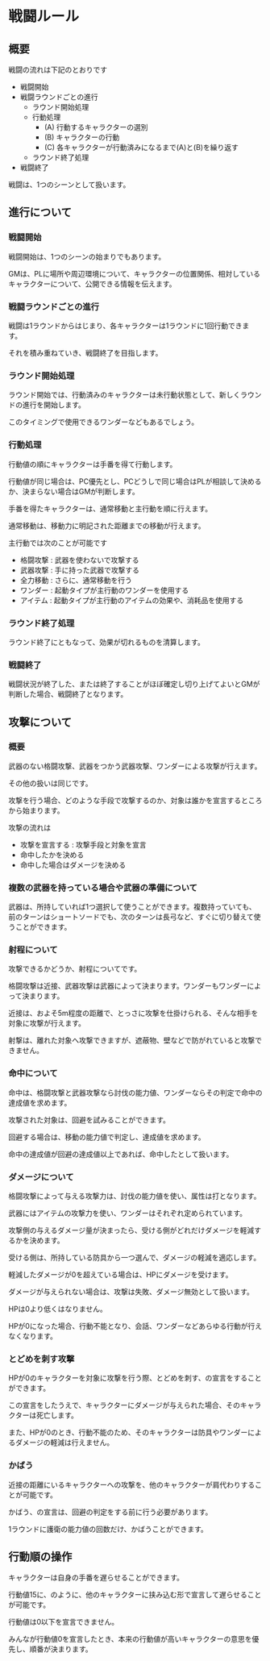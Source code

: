 # 戦闘ルール

## 概要

戦闘の流れは下記のとおりです

- 戦闘開始
- 戦闘ラウンドごとの進行
    - ラウンド開始処理
    - 行動処理
        - (A) 行動するキャラクターの選別
        - (B) キャラクターの行動
        - (C) 各キャラクターが行動済みになるまで(A)と(B)を繰り返す
    - ラウンド終了処理
- 戦闘終了

戦闘は、1つのシーンとして扱います。

## 進行について

### 戦闘開始

戦闘開始は、1つのシーンの始まりでもあります。

GMは、PLに場所や周辺環境について、キャラクターの位置関係、相対しているキャラクターについて、公開できる情報を伝えます。

### 戦闘ラウンドごとの進行

戦闘は1ラウンドからはじまり、各キャラクターは1ラウンドに1回行動できます。

それを積み重ねていき、戦闘終了を目指します。

### ラウンド開始処理

ラウンド開始では、行動済みのキャラクターは未行動状態として、新しくラウンドの進行を開始します。

このタイミングで使用できるワンダーなどもあるでしょう。

### 行動処理

行動値の順にキャラクターは手番を得て行動します。

行動値が同じ場合は、PC優先とし、PCどうしで同じ場合はPLが相談して決めるか、決まらない場合はGMが判断します。

手番を得たキャラクターは、通常移動と主行動を順に行えます。

通常移動は、移動力に明記された距離までの移動が行えます。

主行動では次のことが可能です

- 格闘攻撃 : 武器を使わないで攻撃する
- 武器攻撃 : 手に持った武器で攻撃する
- 全力移動 : さらに、通常移動を行う
- ワンダー : 起動タイプが主行動のワンダーを使用する
- アイテム : 起動タイプが主行動のアイテムの効果や、消耗品を使用する

### ラウンド終了処理

ラウンド終了にともなって、効果が切れるものを清算します。

### 戦闘終了

戦闘状況が終了した、または終了することがほぼ確定し切り上げてよいとGMが判断した場合、戦闘終了となります。

## 攻撃について

### 概要

武器のない格闘攻撃、武器をつかう武器攻撃、ワンダーによる攻撃が行えます。

その他の扱いは同じです。

攻撃を行う場合、どのような手段で攻撃するのか、対象は誰かを宣言するところから始まります。

攻撃の流れは

- 攻撃を宣言する : 攻撃手段と対象を宣言
- 命中したかを決める
- 命中した場合はダメージを決める

### 複数の武器を持っている場合や武器の準備について

武器は、所持していれば1つ選択して使うことができます。複数持っていても、前のターンはショートソードでも、次のターンは長弓など、すぐに切り替えて使うことができます。

### 射程について

攻撃できるかどうか、射程についてです。

格闘攻撃は近接、武器攻撃は武器によって決まります。ワンダーもワンダーによって決まります。

近接は、およそ5m程度の距離で、とっさに攻撃を仕掛けられる、そんな相手を対象に攻撃が行えます。

射撃は、離れた対象へ攻撃できますが、遮蔽物、壁などで防がれていると攻撃できません。

### 命中について

命中は、格闘攻撃と武器攻撃なら討伐の能力値、ワンダーならその判定で命中の達成値を求めます。

攻撃された対象は、回避を試みることができます。

回避する場合は、移動の能力値で判定し、達成値を求めます。

命中の達成値が回避の達成値以上であれば、命中したとして扱います。

### ダメージについて

格闘攻撃によって与える攻撃力は、討伐の能力値を使い、属性は打となります。

武器にはアイテムの攻撃力を使い、ワンダーはそれぞれ定められています。

攻撃側の与えるダメージ量が決まったら、受ける側がどれだけダメージを軽減するかを決めます。

受ける側は、所持している防具から一つ選んで、ダメージの軽減を適応します。

軽減したダメージが0を超えている場合は、HPにダメージを受けます。

ダメージが与えられない場合は、攻撃は失敗、ダメージ無効として扱います。

HPは0より低くはなりません。

HPが0になった場合、行動不能となり、会話、ワンダーなどあらゆる行動が行えなくなります。

### とどめを刺す攻撃

HPが0のキャラクターを対象に攻撃を行う際、とどめを刺す、の宣言をすることができます。

この宣言をしたうえで、キャラクターにダメージが与えられた場合、そのキャラクターは死亡します。

また、HPが0のとき、行動不能のため、そのキャラクターは防具やワンダーによるダメージの軽減は行えません。

### かばう

近接の距離にいるキャラクターへの攻撃を、他のキャラクターが肩代わりすることが可能です。

かばう、の宣言は、回避の判定をする前に行う必要があります。

1ラウンドに護衛の能力値の回数だけ、かばうことができます。

## 行動順の操作

キャラクターは自身の手番を遅らせることができます。

行動値15に、のように、他のキャラクターに挟み込む形で宣言して遅らせることが可能です。

行動値は0以下を宣言できません。

みんなが行動値0を宣言したとき、本来の行動値が高いキャラクターの意思を優先し、順番が決まります。

